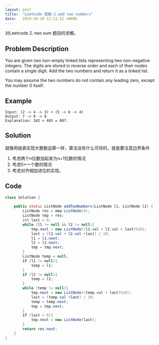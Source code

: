 ```yaml
---
layout: post
title:  "LeetCode 题解-2.add two numbers"
date:   2019-10-20 12:11:32 +0800
---
```


对Leetcode 2. two sum 题目的求解。

## Problem Description

You are given two non-empty linked lists representing two non-negative integers. The digits are stored in reverse order and each of their nodes contain a single digit. Add the two numbers and return it as a linked list.

You may assume the two numbers do not contain any leading zero, except the number 0 itself.

## Example

```
Input: (2 -> 4 -> 3) + (5 -> 6 -> 4)
Output: 7 -> 0 -> 8
Explanation: 342 + 465 = 807.
```

## Solution

就像用链表实现大整数运算一样，算法没有什么可将的，就是要注意边界条件

1. 考虑两个n位数加起来为n+1位数的情况
2. 考虑0+一个数的情况
3. 考虑对齐相加进位的实现。

## Code

```java
class Solution {
    
    public static ListNode addTwoNumbers(ListNode l1, ListNode l2) {
        ListNode res = new ListNode(0);
        ListNode tmp = res;
        int last = 0;
        while (l1 != null && l2 != null){
            tmp.next = new ListNode((l1.val + l2.val + last)%10);
            last = (l1.val + l2.val +last) / 10;
            l1 = l1.next;
            l2 = l2.next;
            tmp = tmp.next;
        }
        ListNode temp = null;
        if (l1 != null){
            temp = l1;
        }
        if (l2 != null){
            temp = l2;
        }
        while (temp != null){
            tmp.next = new ListNode((temp.val + last)%10);
            last = (temp.val +last) / 10;
            temp = temp.next;
            tmp = tmp.next;
        }
        if (last > 0){
            tmp.next = new ListNode(last);
        }
        return res.next;
    }
}
```
